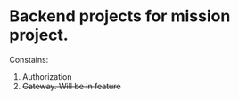 # Backend projects for mission project.
Constains:
1) Authorization
2) ~~Gateway. Will be in feature~~